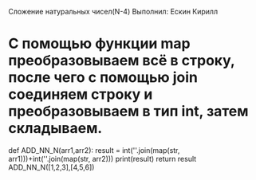 Сложение натуральных чисел(N-4)
Выполнил: Ескин Кирилл


# С помощью функции map преобразовываем всё в строку, после чего с помощью join соединяем строку и преобразовываем в тип int, затем складываем.

def ADD_NN_N(arr1,arr2):
  result = int(''.join(map(str, arr1)))+int(''.join(map(str, arr2)))
  print(result)
  return result
ADD_NN_N([1,2,3],[4,5,6])
